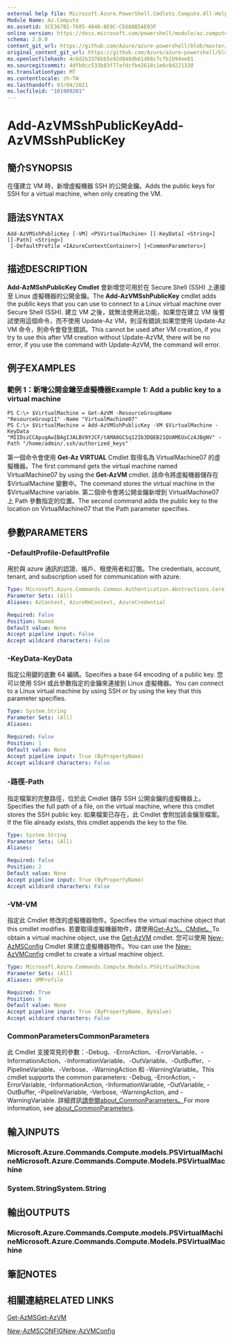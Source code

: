 ```yaml
---
external help file: Microsoft.Azure.PowerShell.Cmdlets.Compute.dll-Help.xml
Module Name: Az.Compute
ms.assetid: 3CE367B1-7685-4046-8E9C-CE680B5AE03F
online version: https://docs.microsoft.com/powershell/module/az.compute/add-azvmsshpublickey
schema: 2.0.0
content_git_url: https://github.com/Azure/azure-powershell/blob/master/src/Compute/Compute/help/Add-AzVMSshPublicKey.md
original_content_git_url: https://github.com/Azure/azure-powershell/blob/master/src/Compute/Compute/help/Add-AzVMSshPublicKey.md
ms.openlocfilehash: 4c6d2b3376bb5e92d048db61d68c7cfb1b94ee01
ms.sourcegitcommit: 4dfb0cc533b83f77afdcfbe2618c1e6c8d221330
ms.translationtype: MT
ms.contentlocale: zh-TW
ms.lasthandoff: 03/04/2021
ms.locfileid: "101909201"
---
```

# <span data-ttu-id="88b13-101">Add-AzVMSshPublicKey</span><span class="sxs-lookup"><span data-stu-id="88b13-101">Add-AzVMSshPublicKey</span></span>

## <span data-ttu-id="88b13-102">簡介</span><span class="sxs-lookup"><span data-stu-id="88b13-102">SYNOPSIS</span></span>
<span data-ttu-id="88b13-103">在僅建立 VM 時，新增虛擬機器 SSH 的公開金鑰。</span><span class="sxs-lookup"><span data-stu-id="88b13-103">Adds the public keys for SSH for a virtual machine, when only creating the VM.</span></span>

## <span data-ttu-id="88b13-104">語法</span><span class="sxs-lookup"><span data-stu-id="88b13-104">SYNTAX</span></span>

```
Add-AzVMSshPublicKey [-VM] <PSVirtualMachine> [[-KeyData] <String>] [[-Path] <String>]
 [-DefaultProfile <IAzureContextContainer>] [<CommonParameters>]
```

## <span data-ttu-id="88b13-105">描述</span><span class="sxs-lookup"><span data-stu-id="88b13-105">DESCRIPTION</span></span>
<span data-ttu-id="88b13-106">**Add-AzMSshPublicKey Cmdlet** 會新增您可用於在 Secure Shell (SSH) 上連接至 Linux 虛擬機器的公開金鑰。</span><span class="sxs-lookup"><span data-stu-id="88b13-106">The **Add-AzVMSshPublicKey** cmdlet adds the public keys that you can use to connect to a Linux virtual machine over Secure Shell (SSH).</span></span> <span data-ttu-id="88b13-107">建立 VM 之後，就無法使用此功能，如果您在建立 VM 後嘗試使用這個命令，而不使用 Update-Az VM，則沒有錯誤;如果您使用 Update-Az VM 命令，則命令會發生錯誤。</span><span class="sxs-lookup"><span data-stu-id="88b13-107">This cannot be used after VM creation, if you try to use this after VM creation without Update-AzVM, there will be no error, if you use the command with Update-AzVM, the command will error.</span></span>

## <span data-ttu-id="88b13-108">例子</span><span class="sxs-lookup"><span data-stu-id="88b13-108">EXAMPLES</span></span>

### <span data-ttu-id="88b13-109">範例 1：新增公開金鑰至虛擬機器</span><span class="sxs-lookup"><span data-stu-id="88b13-109">Example 1: Add a public key to a virtual machine</span></span>
```
PS C:\> $VirtualMachine = Get-AzVM -ResourceGroupName "ResourceGroup11" -Name "VirtualMachine07"
PS C:\> $VirtualMachine = Add-AzVMSshPublicKey -VM $VirtualMachine -KeyData "MIIDszCCApugAwIBAgIJALBV9YJCF/tAMA0GCSq12Ib3DQEB21QUAMEUxCzAJBgNV" -Path "/home/admin/.ssh/authorized_keys"
```

<span data-ttu-id="88b13-110">第一個命令會使用 **Get-Az VIRTUAL** Cmdlet 取得名為 VirtualMachine07 的虛擬機器。</span><span class="sxs-lookup"><span data-stu-id="88b13-110">The first command gets the virtual machine named VirtualMachine07 by using the **Get-AzVM** cmdlet.</span></span>
<span data-ttu-id="88b13-111">該命令將虛擬機器儲存在 $VirtualMachine 變數中。</span><span class="sxs-lookup"><span data-stu-id="88b13-111">The command stores the virtual machine in the $VirtualMachine variable.</span></span>
<span data-ttu-id="88b13-112">第二個命令會將公開金鑰新增到 VirtualMachine07 上 Path 參數指定的位置。</span><span class="sxs-lookup"><span data-stu-id="88b13-112">The second command adds the public key to the location on VirtualMachine07 that the Path parameter specifies.</span></span>

## <span data-ttu-id="88b13-113">參數</span><span class="sxs-lookup"><span data-stu-id="88b13-113">PARAMETERS</span></span>

### <span data-ttu-id="88b13-114">-DefaultProfile</span><span class="sxs-lookup"><span data-stu-id="88b13-114">-DefaultProfile</span></span>
<span data-ttu-id="88b13-115">用於與 azure 通訊的認證、帳戶、租使用者和訂閱。</span><span class="sxs-lookup"><span data-stu-id="88b13-115">The credentials, account, tenant, and subscription used for communication with azure.</span></span>

```yaml
Type: Microsoft.Azure.Commands.Common.Authentication.Abstractions.Core.IAzureContextContainer
Parameter Sets: (All)
Aliases: AzContext, AzureRmContext, AzureCredential

Required: False
Position: Named
Default value: None
Accept pipeline input: False
Accept wildcard characters: False
```

### <span data-ttu-id="88b13-116">-KeyData</span><span class="sxs-lookup"><span data-stu-id="88b13-116">-KeyData</span></span>
<span data-ttu-id="88b13-117">指定公用鍵的底數 64 編碼。</span><span class="sxs-lookup"><span data-stu-id="88b13-117">Specifies a base 64 encoding of a public key.</span></span>
<span data-ttu-id="88b13-118">您可以使用 SSH 或此參數指定的金鑰來連接到 Linux 虛擬機器。</span><span class="sxs-lookup"><span data-stu-id="88b13-118">You can connect to a Linux virtual machine by using SSH or by using the key that this parameter specifies.</span></span>

```yaml
Type: System.String
Parameter Sets: (All)
Aliases:

Required: False
Position: 1
Default value: None
Accept pipeline input: True (ByPropertyName)
Accept wildcard characters: False
```

### <span data-ttu-id="88b13-119">-路徑</span><span class="sxs-lookup"><span data-stu-id="88b13-119">-Path</span></span>
<span data-ttu-id="88b13-120">指定檔案的完整路徑，位於此 Cmdlet 儲存 SSH 公開金鑰的虛擬機器上。</span><span class="sxs-lookup"><span data-stu-id="88b13-120">Specifies the full path of a file, on the virtual machine, where this cmdlet stores the SSH public key.</span></span>
<span data-ttu-id="88b13-121">如果檔案已存在，此 Cmdlet 會附加該金鑰至檔案。</span><span class="sxs-lookup"><span data-stu-id="88b13-121">If the file already exists, this cmdlet appends the key to the file.</span></span>

```yaml
Type: System.String
Parameter Sets: (All)
Aliases:

Required: False
Position: 2
Default value: None
Accept pipeline input: True (ByPropertyName)
Accept wildcard characters: False
```

### <span data-ttu-id="88b13-122">-VM</span><span class="sxs-lookup"><span data-stu-id="88b13-122">-VM</span></span>
<span data-ttu-id="88b13-123">指定此 Cmdlet 修改的虛擬機器物件。</span><span class="sxs-lookup"><span data-stu-id="88b13-123">Specifies the virtual machine object that this cmdlet modifies.</span></span>
<span data-ttu-id="88b13-124">若要取得虛擬機器物件，請使用[Get-Az%。CMdlet。](./Get-AzVM.md)</span><span class="sxs-lookup"><span data-stu-id="88b13-124">To obtain a virtual machine object, use the [Get-AzVM](./Get-AzVM.md) cmdlet.</span></span>
<span data-ttu-id="88b13-125">您可以使用 [New-AzMSConfig](./New-AzVMConfig.md) Cmdlet 來建立虛擬機器物件。</span><span class="sxs-lookup"><span data-stu-id="88b13-125">You can use the [New-AzVMConfig](./New-AzVMConfig.md) cmdlet to create a virtual machine object.</span></span>

```yaml
Type: Microsoft.Azure.Commands.Compute.Models.PSVirtualMachine
Parameter Sets: (All)
Aliases: VMProfile

Required: True
Position: 0
Default value: None
Accept pipeline input: True (ByPropertyName, ByValue)
Accept wildcard characters: False
```

### <span data-ttu-id="88b13-126">CommonParameters</span><span class="sxs-lookup"><span data-stu-id="88b13-126">CommonParameters</span></span>
<span data-ttu-id="88b13-127">此 Cmdlet 支援常見的參數：-Debug、-ErrorAction、-ErrorVariable、-InformationAction、-InformationVariable、-OutVariable、-OutBuffer、-PipelineVariable、-Verbose、-WarningAction 和 -WarningVariable。</span><span class="sxs-lookup"><span data-stu-id="88b13-127">This cmdlet supports the common parameters: -Debug, -ErrorAction, -ErrorVariable, -InformationAction, -InformationVariable, -OutVariable, -OutBuffer, -PipelineVariable, -Verbose, -WarningAction, and -WarningVariable.</span></span> <span data-ttu-id="88b13-128">詳細資訊[請參閱about_CommonParameters。](http://go.microsoft.com/fwlink/?LinkID=113216)</span><span class="sxs-lookup"><span data-stu-id="88b13-128">For more information, see [about_CommonParameters](http://go.microsoft.com/fwlink/?LinkID=113216).</span></span>

## <span data-ttu-id="88b13-129">輸入</span><span class="sxs-lookup"><span data-stu-id="88b13-129">INPUTS</span></span>

### <span data-ttu-id="88b13-130">Microsoft.Azure.Commands.Compute.models.PSVirtualMachine</span><span class="sxs-lookup"><span data-stu-id="88b13-130">Microsoft.Azure.Commands.Compute.Models.PSVirtualMachine</span></span>

### <span data-ttu-id="88b13-131">System.String</span><span class="sxs-lookup"><span data-stu-id="88b13-131">System.String</span></span>

## <span data-ttu-id="88b13-132">輸出</span><span class="sxs-lookup"><span data-stu-id="88b13-132">OUTPUTS</span></span>

### <span data-ttu-id="88b13-133">Microsoft.Azure.Commands.Compute.models.PSVirtualMachine</span><span class="sxs-lookup"><span data-stu-id="88b13-133">Microsoft.Azure.Commands.Compute.Models.PSVirtualMachine</span></span>

## <span data-ttu-id="88b13-134">筆記</span><span class="sxs-lookup"><span data-stu-id="88b13-134">NOTES</span></span>

## <span data-ttu-id="88b13-135">相關連結</span><span class="sxs-lookup"><span data-stu-id="88b13-135">RELATED LINKS</span></span>

[<span data-ttu-id="88b13-136">Get-AzMS</span><span class="sxs-lookup"><span data-stu-id="88b13-136">Get-AzVM</span></span>](./Get-AzVM.md)

[<span data-ttu-id="88b13-137">New-AzMSCONFIG</span><span class="sxs-lookup"><span data-stu-id="88b13-137">New-AzVMConfig</span></span>](./New-AzVMConfig.md)
